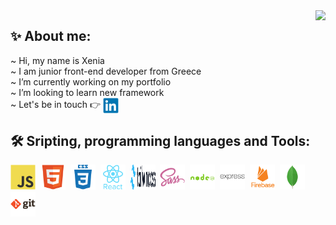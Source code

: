 <img src="https://user-images.githubusercontent.com/102720711/188574066-8f684a81-47ef-4da1-8df4-aae7ecd95500.gif" align="right"> 

## :sparkles: About me:
  
~ Hi, my name is Xenia</br>
~ I am junior front-end developer from Greece</br>
~ I’m currently working on my portfolio</br>
~ I’m looking to learn new framework </br>
~ Let's be in touch :point_right: [<img src="https://github.com/devicons/devicon/blob/master/icons/linkedin/linkedin-original.svg" title="xenia_rachouti" alt="liknkedn" width="25" align ="center" height="25"/>](https://www.linkedin.com/in/xenia-rachouti/?locale=en_US)

## :hammer_and_wrench: Sripting, programming languages and Tools:
<div>
  <img src="https://github.com/devicons/devicon/blob/master/icons/javascript/javascript-original.svg" title="JavaScript" alt="JavaScript" width="40" height="40"/>&nbsp;
  <img src="https://github.com/devicons/devicon/blob/master/icons/html5/html5-original.svg" title="HTML5" alt="HTML" width="40" height="40"/>&nbsp;
  <img src="https://github.com/devicons/devicon/blob/master/icons/css3/css3-plain-wordmark.svg"  title="CSS3" alt="CSS" width="40" height="40"/>&nbsp;
  <img src="https://github.com/devicons/devicon/blob/master/icons/react/react-original-wordmark.svg" title="React" alt="React" width="40" height="40"/>&nbsp;
  <img src="https://github.com/devicons/devicon/blob/master/icons/tailwindcss/tailwindcss-original-wordmark.svg"  title="TailwindCSS" alt="TailwindCSS" width="40" height="40"/>&nbsp;
   <img src="https://github.com/devicons/devicon/blob/master/icons/sass/sass-original.svg"  title="Sass" alt="Sass" width="40" height="40"/>&nbsp;
   <img src="https://github.com/devicons/devicon/blob/master/icons/nodejs/nodejs-plain-wordmark.svg" title="Node.js" alt="Node.js" width="40" height="40"/>&nbsp;
  <img src="https://github.com/devicons/devicon/blob/master/icons/express/express-original-wordmark.svg" title="Express" alt="Express" width="40" height="40"/>&nbsp;
  <img src="https://github.com/devicons/devicon/blob/master/icons/firebase/firebase-plain-wordmark.svg" title="Firebase" alt="Firebase" width="40" height="40"/>&nbsp;
  <img src="https://github.com/devicons/devicon/blob/master/icons/mongodb/mongodb-original.svg" title = "MongoDB" alt="MongoDB" width="40" height="40"/>&nbsp;
  <img src="https://github.com/devicons/devicon/blob/master/icons/git/git-original-wordmark.svg" title="Git" alt="Git" width="40" height="40"/>
</div>
